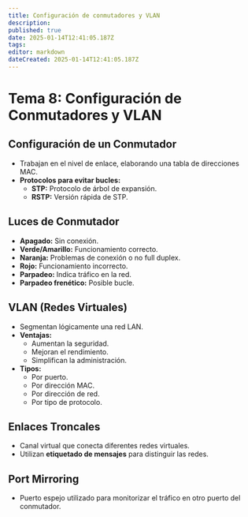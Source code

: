 ```yaml
---
title: Configuración de conmutadores y VLAN
description: 
published: true
date: 2025-01-14T12:41:05.187Z
tags: 
editor: markdown
dateCreated: 2025-01-14T12:41:05.187Z
---
```


# Tema 8: Configuración de Conmutadores y VLAN

## Configuración de un Conmutador
- Trabajan en el nivel de enlace, elaborando una tabla de direcciones MAC.
- **Protocolos para evitar bucles:**
  - **STP:** Protocolo de árbol de expansión.
  - **RSTP:** Versión rápida de STP.

## Luces de Conmutador
- **Apagado:** Sin conexión.
- **Verde/Amarillo:** Funcionamiento correcto.
- **Naranja:** Problemas de conexión o no full duplex.
- **Rojo:** Funcionamiento incorrecto.
- **Parpadeo:** Indica tráfico en la red.
- **Parpadeo frenético:** Posible bucle.

## VLAN (Redes Virtuales)
- Segmentan lógicamente una red LAN.
- **Ventajas:**
  - Aumentan la seguridad.
  - Mejoran el rendimiento.
  - Simplifican la administración.
- **Tipos:**
  - Por puerto.
  - Por dirección MAC.
  - Por dirección de red.
  - Por tipo de protocolo.

## Enlaces Troncales
- Canal virtual que conecta diferentes redes virtuales.
- Utilizan **etiquetado de mensajes** para distinguir las redes.

## Port Mirroring
- Puerto espejo utilizado para monitorizar el tráfico en otro puerto del conmutador.

